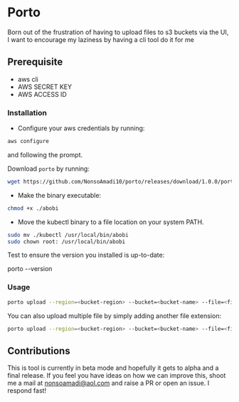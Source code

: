 # Porto
Born out of the frustration of having to upload files to s3 buckets via the UI, I want to encourage my laziness by having a cli tool do it for me

## Prerequisite
- aws cli
- AWS SECRET KEY
- AWS ACCESS ID

### Installation
- Configure your aws credentials by running:
```bash
aws configure
```
and following the prompt.

Download `porto` by running:
```bash
wget https://github.com/NonsoAmadi10/porto/releases/download/1.0.0/porto
```

- Make the binary executable:

```bash
chmod +x ./abobi
```
- Move the kubectl binary to a file location on your system PATH.

```bash
sudo mv ./kubectl /usr/local/bin/abobi
sudo chown root: /usr/local/bin/abobi
```
Test to ensure the version you installed is up-to-date:

porto --version

### Usage
```bash
porto upload --region=<bucket-region> --bucket=<bucket-name> --file=<file>
```
You can also upload multiple file by simply adding another file extension:

```bash
porto upload --region=<bucket-region> --bucket=<bucket-name> --file=<file1> --file=<file2> --file=<file3>
```

## Contributions
This is tool is currently in beta mode and hopefully it gets to alpha and a final release. If you feel you have ideas on how we can improve this, shoot me a mail at nonsoamadi@aol.com and raise a PR or open an issue. I respond fast!

